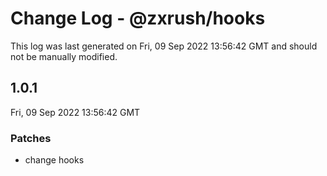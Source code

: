 # Change Log - @zxrush/hooks

This log was last generated on Fri, 09 Sep 2022 13:56:42 GMT and should not be manually modified.

## 1.0.1
Fri, 09 Sep 2022 13:56:42 GMT

### Patches

- change hooks

